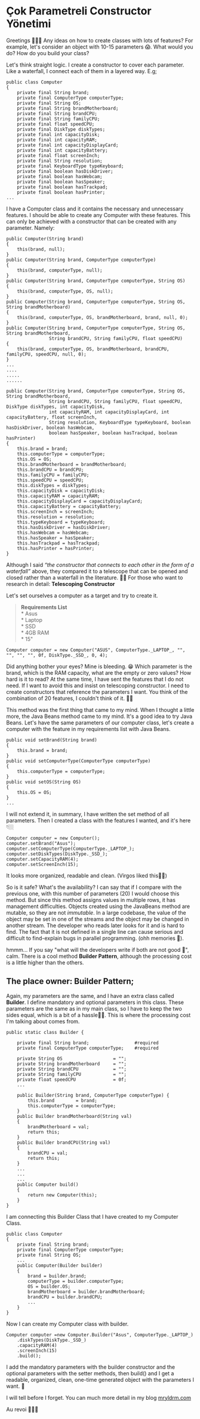 
Çok Parametreli Constructor Yönetimi
====================================

Greetings 🙋🏻‍♂️ Any ideas on how to create classes with lots of features? For example, let's consider an object with 10-15 parameters 😱. What would you do? How do you build your class?

Let's think straight logic. I create a constructor to cover each parameter. Like a waterfall, I connect each of them in a layered way. E.g;
```
public class Computer  
{  
    private final String brand;  
    private final ComputerType computerType;  
    private final String OS;  
    private final String brandMotherboard;  
    private final String brandCPU;  
    private final String familyCPU;  
    private final float speedCPU;  
    private final DiskType diskTypes;  
    private final int capacityDisk;  
    private final int capacityRAM;  
    private final int capacityDisplayCard;  
    private final int capacityBattery;  
    private final float screenInch;  
    private final String resolution;  
    private final KeyboardType typeKeyboard;  
    private final boolean hasDiskDriver;  
    private final boolean hasWebcam;  
    private final boolean hasSpeaker;  
    private final boolean hasTrackpad;  
    private final boolean hasPrinter;  
...
```

I have a Computer class and it contains the necessary and unnecessary features. I should be able to create any Computer with these features. This can only be achieved with a constructor that can be created with any parameter. Namely:
```
public Computer(String brand)  
{  
    this(brand, null);  
}
public Computer(String brand, ComputerType computerType)  
{  
    this(brand, computerType, null);  
}
public Computer(String brand, ComputerType computerType, String OS)  
{  
    this(brand, computerType, OS, null);  
}
public Computer(String brand, ComputerType computerType, String OS, String brandMotherboard)  
{  
    this(brand, computerType, OS, brandMotherboard, brand, null, 0);  
}
public Computer(String brand, ComputerType computerType, String OS, String brandMotherboard, 
                String brandCPU, String familyCPU, float speedCPU)  
{  
    this(brand, computerType, OS, brandMotherboard, brandCPU, familyCPU, speedCPU, null, 0);  
}
...  
....  
.....  
......

public Computer(String brand, ComputerType computerType, String OS, String brandMotherboard,  
                String brandCPU, String familyCPU, float speedCPU, DiskType diskTypes, int capacityDisk,  
                int capacityRAM, int capacityDisplayCard, int capacityBattery, float screenInch,  
                String resolution, KeyboardType typeKeyboard, boolean hasDiskDriver, boolean hasWebcam,  
                boolean hasSpeaker, boolean hasTrackpad, boolean hasPrinter)  
{  
    this.brand = brand;  
    this.computerType = computerType;  
    this.OS = OS;  
    this.brandMotherboard = brandMotherboard;  
    this.brandCPU = brandCPU;  
    this.familyCPU = familyCPU;  
    this.speedCPU = speedCPU;  
    this.diskTypes = diskTypes;  
    this.capacityDisk = capacityDisk;  
    this.capacityRAM = capacityRAM;  
    this.capacityDisplayCard = capacityDisplayCard;  
    this.capacityBattery = capacityBattery;  
    this.screenInch = screenInch;  
    this.resolution = resolution;  
    this.typeKeyboard = typeKeyboard;  
    this.hasDiskDriver = hasDiskDriver;  
    this.hasWebcam = hasWebcam;  
    this.hasSpeaker = hasSpeaker;  
    this.hasTrackpad = hasTrackpad;  
    this.hasPrinter = hasPrinter;  
}
```
Although I said _“the constructor that connects to each other in the form of a waterfall”_ above, they compared it to a telescope that can be opened and closed rather than a waterfall in the literature. 🤷🏻 For those who want to research in detail: **Telescoping Constructor**

Let's set ourselves a computer as a target and try to create it.
> **Requirements List**  
> \* Asus  
> \* Laptop  
> \* SSD  
> \* 4GB RAM  
> \* 15"
```
Computer computer = new Computer("ASUS", ComputerType._LAPTOP_, "", "", "", "", 0f, DiskType._SSD_, 0, 4);
```
Did anything bother your eyes? Mine is bleeding. 😁 Which parameter is the brand, which is the RAM capacity, what are the empty or zero values? How hard is it to read? At the same time, I have sent the features that I do not need. If I want to avoid this and insist on telescoping constructor. I need to create constructors that reference the parameters I want. You think of the combination of 20 features, I couldn't think of it. 🤦🏻

This method was the first thing that came to my mind. When I thought a little more, the Java Beans method came to my mind. It's a good idea to try Java Beans. Let's have the same parameters of our computer class, let's create a computer with the feature in my requirements list with Java Beans.
```
public void setBrand(String brand)  
{  
    this.brand = brand;  
}
public void setComputerType(ComputerType computerType)  
{  
    this.computerType = computerType;  
}
public void setOS(String OS)  
{  
    this.OS = OS;  
}
...
```
I will not extend it, in summary, I have written the set method of all parameters. Then I created a class with the features I wanted, and it's here 👇🏼
```
Computer computer = new Computer();  
computer.setBrand("Asus");  
computer.setComputerType(ComputerType._LAPTOP_);  
computer.setDiskTypes(DiskType._SSD_);  
computer.setCapacityRAM(4);  
computer.setScreenInch(15);
```
It looks more organized, readable and clean. (Virgos liked this👍🏼)

So is it safe? What's the availability? I can say that if I compare with the previous one, with this number of parameters (20) I would choose this method. But since this method assigns values ​​in multiple rows, it has management difficulties. Objects created using the JavaBeans method are mutable, so they are not _immutable_. In a large codebase, the value of the object may be set in one of the streams and the object may be changed in another stream. The developer who reads later looks for it and is hard to find. The fact that it is not defined in a single line can cause serious and difficult to find-explain bugs in parallel programming. (ohh memories 🚬).

hmmm… If you say "what will the developers write if both are not good 🤬", calm. There is a cool method **Builder Pattern**, although the processing cost is a little higher than the others.


## The place owner: **Builder Pattern;**
Again, my parameters are the same, and I have an extra class called **Builder**. I define mandatory and optional parameters in this class. These parameters are the same as in my main class, so I have to keep the two sides equal, which is a bit of a hassle👌🏼. This is where the processing cost I'm talking about comes from.
```
public static class Builder {  
      
    private final String brand;                 #required  
    private final ComputerType computerType;    #required  
  
    private String OS                   = "";  
    private String brandMotherboard     = "";  
    private String brandCPU             = "";  
    private String familyCPU            = "";  
    private float speedCPU              = 0f;  
    ...  
      
    public Builder(String brand, ComputerType computerType) { 
        this.brand        = brand;  
        this.computerType = computerType;  
    }  
    public Builder brandMotherboard(String val)  
    {  
        brandMotherboard = val;  
        return this;   
    }  
    public Builder brandCPU(String val)  
    {  
        brandCPU = val;  
        return this;  
    }
    ...  
    ...  
    ... 
    public Computer build()  
    {  
        return new Computer(this);  
    }  
}
```
I am connecting this Builder Class that I have created to my Computer Class.
```
public class Computer   
{  
    private final String brand;  
    private final ComputerType computerType;  
    private final String OS;  
    ... 
    public Computer(Builder builder)  
    {  
        brand = builder.brand;  
        computerType = builder.computerType;  
        OS = builder.OS;  
        brandMotherboard = builder.brandMotherboard;  
        brandCPU = builder.brandCPU;  
        ...  
    }  
}
```
Now I can create my Computer class with builder.
```
Computer computer =new Computer.Builder("Asus", ComputerType._LAPTOP_)
    .diskTypes(DiskType._SSD_)
    .capacityRAM(4)
    .screenInch(15)
    .build();
```
I add the mandatory parameters with the builder constructor and the optional parameters with the setter methods, then build() and I get a readable, organized, clean, one-time generated object with the parameters I want. 🎉

I will tell before I forget. You can much more detail in my blog [mryldrm.com](https:/mryldrm.com/en/posts/how-to-create-a-multi-parameter-class)

Au revoi 🙋🏻‍♂️

